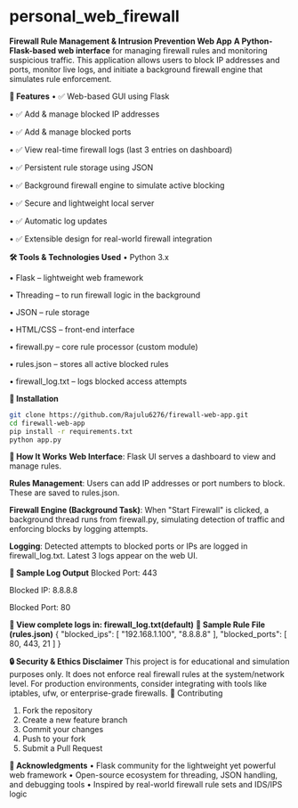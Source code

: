 # personal_web_firewall

**Firewall Rule Management & Intrusion Prevention Web App**
**A Python-Flask-based web interface** for managing firewall rules and monitoring suspicious traffic. This application allows users to block IP addresses and ports, monitor live logs, and initiate a background firewall engine that simulates rule enforcement.

**📌 Features**
•	✅ Web-based GUI using Flask

•	✅ Add & manage blocked IP addresses

•	✅ Add & manage blocked ports

•	✅ View real-time firewall logs (last 3 entries on dashboard)

•	✅ Persistent rule storage using JSON

•	✅ Background firewall engine to simulate active blocking

•	✅ Secure and lightweight local server

•	✅ Automatic log updates

•	✅ Extensible design for real-world firewall integration

**🛠️ Tools & Technologies Used**
•	Python 3.x

•	Flask – lightweight web framework

•	Threading – to run firewall logic in the background

•	JSON – rule storage

•	HTML/CSS – front-end interface

•	firewall.py – core rule processor (custom module)

•	rules.json – stores all active blocked rules

•	firewall_log.txt – logs blocked access attempts

**🚀 Installation**
```bash
git clone https://github.com/Rajulu6276/firewall-web-app.git
cd firewall-web-app
pip install -r requirements.txt
python app.py
```
**🧪 How It Works**
**Web Interface**: Flask UI serves a dashboard to view and manage rules.

**Rules Management**: Users can add IP addresses or port numbers to block. These are saved to rules.json.


**Firewall Engine (Background Task)**: When "Start Firewall" is clicked, a background thread runs from firewall.py, simulating detection of traffic and enforcing blocks by logging attempts.


**Logging**: Detected attempts to blocked ports or IPs are logged in firewall_log.txt. Latest 3 logs appear on the web UI.


**📄 Sample Log Output**
Blocked Port: 443

Blocked IP: 8.8.8.8

Blocked Port: 80

**📝 View complete logs in: firewall_log.txt(default)**
**🧾 Sample Rule File (rules.json)**
{
    "blocked_ips": [
        "192.168.1.100",
        "8.8.8.8"
    ],
    "blocked_ports": [
        80,
        443,
        21
    ]
}


**🔒 Security & Ethics Disclaimer**
This project is for educational and simulation purposes only. It does not enforce real firewall rules at the system/network level. For production environments, consider integrating with tools like iptables, ufw, or enterprise-grade firewalls.
🤝 Contributing
1.	Fork the repository
2.	Create a new feature branch
3.	Commit your changes
4.	Push to your fork
5.	Submit a Pull Request

**🙏 Acknowledgments**
•	Flask community for the lightweight yet powerful web framework
•	Open-source ecosystem for threading, JSON handling, and debugging tools
•	Inspired by real-world firewall rule sets and IDS/IPS logic
